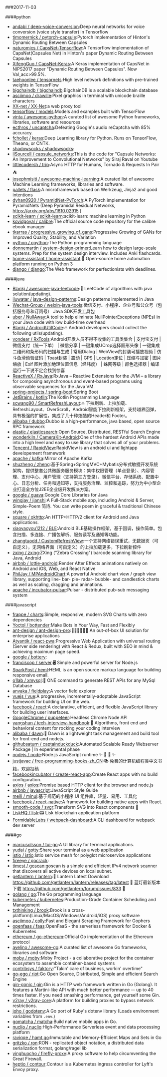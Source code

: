 ###2017-11-03

####python
* [andabi / deep-voice-conversion](https://github.com/andabi/deep-voice-conversion):Deep neural networks for voice conversion (voice style transfer) in Tensorflow
* [timomernick / pytorch-capsule](https://github.com/timomernick/pytorch-capsule):Pytorch implementation of Hinton's Dynamic Routing Between Capsules
* [naturomics / CapsNet-Tensorflow](https://github.com/naturomics/CapsNet-Tensorflow):A Tensorflow implementation of CapsNet(Capsules Net) in Hinton's paper Dynamic Routing Between Capsules
* [XifengGuo / CapsNet-Keras](https://github.com/XifengGuo/CapsNet-Keras):A Keras implementation of CapsNet in NIPS2017 paper "Dynamic Routing Between Capsules". Now Val_acc>99.5%.
* [taehoonlee / tensornets](https://github.com/taehoonlee/tensornets):High level network definitions with pre-trained weights in TensorFlow
* [bigchaindb / bigchaindb](https://github.com/bigchaindb/bigchaindb):BigchainDB is a scalable blockchain database
* [asciimoo / drawille](https://github.com/asciimoo/drawille):Pixel graphics in terminal with unicode braille characters
* [XX-net / XX-Net](https://github.com/XX-net/XX-Net):a web proxy tool
* [tensorflow / models](https://github.com/tensorflow/models):Models and examples built with TensorFlow
* [vinta / awesome-python](https://github.com/vinta/awesome-python):A curated list of awesome Python frameworks, libraries, software and resources
* [ecthros / uncaptcha](https://github.com/ecthros/uncaptcha):Defeating Google's audio reCaptcha with 85% accuracy.
* [fchollet / keras](https://github.com/fchollet/keras):Deep Learning library for Python. Runs on TensorFlow, Theano, or CNTK.
* [shadowsocks / shadowsocks](https://github.com/shadowsocks/shadowsocks):
* [llSourcell / capsule_networks](https://github.com/llSourcell/capsule_networks):This is the code for "Capsule Networks: An Improvement to Convolutional Networks" by Siraj Raval on Youtube
* [littlecodersh / trip](https://github.com/littlecodersh/trip):Async HTTP for Humans, Tornado & Requests In Pair ⛺️
* [josephmisiti / awesome-machine-learning](https://github.com/josephmisiti/awesome-machine-learning):A curated list of awesome Machine Learning frameworks, libraries and software.
* [pallets / flask](https://github.com/pallets/flask):A microframework based on Werkzeug, Jinja2 and good intentions
* [dyhan0920 / PyramidNet-PyTorch](https://github.com/dyhan0920/PyramidNet-PyTorch):A PyTorch implementation for PyramidNets (Deep Pyramidal Residual Networks, https://arxiv.org/abs/1610.02915 )
* [scikit-learn / scikit-learn](https://github.com/scikit-learn/scikit-learn):scikit-learn: machine learning in Python
* [kovidgoyal / calibre](https://github.com/kovidgoyal/calibre):The official source code repository for the calibre ebook manager
* [tkarras / progressive_growing_of_gans](https://github.com/tkarras/progressive_growing_of_gans):Progressive Growing of GANs for Improved Quality, Stability, and Variation
* [python / cpython](https://github.com/python/cpython):The Python programming language
* [donnemartin / system-design-primer](https://github.com/donnemartin/system-design-primer):Learn how to design large-scale systems. Prep for the system design interview. Includes Anki flashcards.
* [home-assistant / home-assistant](https://github.com/home-assistant/home-assistant):🏡 Open-source home automation platform running on Python 3
* [django / django](https://github.com/django/django):The Web framework for perfectionists with deadlines.

####java
* [Blankj / awesome-java-leetcode](https://github.com/Blankj/awesome-java-leetcode):👑 LeetCode of algorithms with java solution(updating).
* [iluwatar / java-design-patterns](https://github.com/iluwatar/java-design-patterns):Design patterns implemented in Java
* [Wechat-Group / weixin-java-tools](https://github.com/Wechat-Group/weixin-java-tools):微信支付、小程序、企业号和公众号（包括服务号和订阅号） Java SDK开发工具包
* [uber / NullAway](https://github.com/uber/NullAway):A tool to help eliminate NullPointerExceptions (NPEs) in your Java code with low build-time overhead
* [Blankj / AndroidUtilCode](https://github.com/Blankj/AndroidUtilCode):🔥 Android developers should collect the following utils(updating).
* [vondear / RxTools](https://github.com/vondear/RxTools):Android开发人员不得不收集的工具类集合 | 支付宝支付 | 微信支付（统一下单） | 微信分享 | 一键集成UCrop选择圆形头像 | 一键集成二维码和条形码的扫描与生成 | 常用Dialog | WebView的封装可播放视频 | 仿斗鱼滑动验证码 | Toast封装 | 震动 | GPS | Location定位 | 压缩与加密 | 图片缩放 | Exif 图片添加地理位置信息（经纬度） | 蛛网等级 | 颜色选择器 | 编译运行一下说不定会找到惊喜
* [ReactiveX / RxJava](https://github.com/ReactiveX/RxJava):RxJava – Reactive Extensions for the JVM – a library for composing asynchronous and event-based programs using observable sequences for the Java VM.
* [spring-projects / spring-boot](https://github.com/spring-projects/spring-boot):Spring Boot
* [JetBrains / kotlin](https://github.com/JetBrains/kotlin):The Kotlin Programming Language
* [scwang90 / SmartRefreshLayout](https://github.com/scwang90/SmartRefreshLayout):🔥 下拉刷新、上拉加载、RefreshLayout、OverScroll，Android智能下拉刷新框架，支持越界回弹，具有极强的扩展性，集成了几十种炫酷的Header和 Footer。
* [alibaba / dubbo](https://github.com/alibaba/dubbo):Dubbo is a high-performance, java based, open source RPC framework
* [elastic / elasticsearch](https://github.com/elastic/elasticsearch):Open Source, Distributed, RESTful Search Engine
* [wonderkiln / CameraKit-Android](https://github.com/wonderkiln/CameraKit-Android):One of the hardest Android APIs made into a high level and easy to use library that solves all of your problems.
* [Tencent / RapidView](https://github.com/Tencent/RapidView):RapidView is an android ui and lightapp developement framework
* [apache / kafka](https://github.com/apache/kafka):Mirror of Apache Kafka
* [shuzheng / zheng](https://github.com/shuzheng/zheng):基于Spring+SpringMVC+Mybatis分布式敏捷开发系统架构，提供整套公共微服务服务模块：集中权限管理（单点登录）、内容管理、支付中心、用户管理（支持第三方登录）、微信平台、存储系统、配置中心、日志分析、任务和通知等，支持服务治理、监控和追踪，努力为中小型企业打造全方位J2EE企业级开发解决方案。
* [google / guava](https://github.com/google/guava):Google Core Libraries for Java
* [wingjay / jianshi](https://github.com/wingjay/jianshi):A Full-Stack mobile app, including Android & Server, Simple-Poem 简诗. You can write poem in graceful & traditional Chinese style.
* [square / okhttp](https://github.com/square/okhttp):An HTTP+HTTP/2 client for Android and Java applications.
* [xiaoyaoyou1212 / BLE](https://github.com/xiaoyaoyou1212/BLE):Android BLE基础操作框架，基于回调，操作简单。包含扫描、多连接、广播包解析、服务读写及通知等功能。
* [zhangtuodd / CustomRefreshView](https://github.com/zhangtuodd/CustomRefreshView):一个支持网络错误重试，无数据页（可自定义），无网络界面（可自定义）的上拉加载更多，下拉刷新控件
* [zxing / zxing](https://github.com/zxing/zxing):ZXing ("Zebra Crossing") barcode scanning library for Java, Android
* [airbnb / lottie-android](https://github.com/airbnb/lottie-android):Render After Effects animations natively on Android and iOS, Web, and React Native
* [PhilJay / MPAndroidChart](https://github.com/PhilJay/MPAndroidChart):A powerful Android chart view / graph view library, supporting line- bar- pie- radar- bubble- and candlestick charts as well as scaling, dragging and animations.
* [apache / incubator-pulsar](https://github.com/apache/incubator-pulsar):Pulsar - distributed pub-sub messaging system

####javascript
* [frappe / charts](https://github.com/frappe/charts):Simple, responsive, modern SVG Charts with zero dependencies
* [Yoctol / bottender](https://github.com/Yoctol/bottender):Make Bots in Your Way, Fast and Flexibly
* [ant-design / ant-design-pro](https://github.com/ant-design/ant-design-pro):👨🏻‍💻👩🏻‍💻 An out-of-box UI solution for enterprise applications
* [Atyantik / react-pwa](https://github.com/Atyantik/react-pwa):Progressive Web Application with universal routing (Server side rendering) with React & Redux, built with SEO in mind & achieving maximum page speed.
* [google / bottery](https://github.com/google/bottery):
* [franciscop / server](https://github.com/franciscop/server):🖥 Simple and powerful server for Node.js
* [SparkPost / heml](https://github.com/SparkPost/heml):HEML is an open source markup language for building responsive email.
* [o1lab / xmysql](https://github.com/o1lab/xmysql):🚀 ONE command to generate REST APIs for any MySql Database
* [anvaka / fieldplay](https://github.com/anvaka/fieldplay):A vector field explorer
* [vuejs / vue](https://github.com/vuejs/vue):A progressive, incrementally-adoptable JavaScript framework for building UI on the web.
* [facebook / react](https://github.com/facebook/react):A declarative, efficient, and flexible JavaScript library for building user interfaces.
* [GoogleChrome / puppeteer](https://github.com/GoogleChrome/puppeteer):Headless Chrome Node API
* [yangshun / tech-interview-handbook](https://github.com/yangshun/tech-interview-handbook):💯 Algorithms, front end and behavioral content for rocking your coding interview
* [alibaba / dawn](https://github.com/alibaba/dawn):🌅 Dawn is a lightweight task management and build tool for front-end and nodejs.
* [githubsaturn / captainduckduck](https://github.com/githubsaturn/captainduckduck):Automated Scalable Ready Webserver Package | In experimental phase
* [nodejs / node](https://github.com/nodejs/node):Node.js JavaScript runtime ✨ 🐢 🚀 ✨
* [justjavac / free-programming-books-zh_CN](https://github.com/justjavac/free-programming-books-zh_CN):📚 免费的计算机编程类中文书籍，欢迎投稿
* [facebookincubator / create-react-app](https://github.com/facebookincubator/create-react-app):Create React apps with no build configuration.
* [axios / axios](https://github.com/axios/axios):Promise based HTTP client for the browser and node.js
* [airbnb / javascript](https://github.com/airbnb/javascript):JavaScript Style Guide
* [meili / minui](https://github.com/meili/minui):基于规范的小程序 UI 组件库，轻量、易用、工具化
* [facebook / react-native](https://github.com/facebook/react-native):A framework for building native apps with React.
* [smooth-code / svgr](https://github.com/smooth-code/svgr):Transform SVG into React components 🦁
* [LiskHQ / lisk](https://github.com/LiskHQ/lisk):📟 Lisk blockchain application platform
* [FormidableLabs / webpack-dashboard](https://github.com/FormidableLabs/webpack-dashboard):A CLI dashboard for webpack dev server

####go
* [marcusolsson / tui-go](https://github.com/marcusolsson/tui-go):A UI library for terminal applications.
* [yudai / gotty](https://github.com/yudai/gotty):Share your terminal as a web application
* [istio / istio](https://github.com/istio/istio):Istio service mesh for polyglot microservice applications
* [fireeye / gocrack](https://github.com/fireeye/gocrack):
* [timest / goscan](https://github.com/timest/goscan):goscan is a simple and efficient IPv4 network scanner that discovers all active devices on local subnet.
* [getlantern / lantern](https://github.com/getlantern/lantern):🔴 Lantern Latest Download https://github.com/getlantern/lantern/releases/tag/latest 🔴 蓝灯最新版本下载 https://github.com/getlantern/forum/issues/833 🔴
* [golang / go](https://github.com/golang/go):The Go programming language
* [kubernetes / kubernetes](https://github.com/kubernetes/kubernetes):Production-Grade Container Scheduling and Management
* [txthinking / brook](https://github.com/txthinking/brook):Brook is a cross-platform(Linux/MacOS/Windows/Android/iOS) proxy software
* [asciimoo / colly](https://github.com/asciimoo/colly):Fast and Elegant Scraping Framework for Gophers
* [openfaas / faas](https://github.com/openfaas/faas):OpenFaaS - the serverless framework for Docker & Kubernetes
* [ethereum / go-ethereum](https://github.com/ethereum/go-ethereum):Official Go implementation of the Ethereum protocol
* [avelino / awesome-go](https://github.com/avelino/awesome-go):A curated list of awesome Go frameworks, libraries and software
* [moby / moby](https://github.com/moby/moby):Moby Project - a collaborative project for the container ecosystem to assemble container-based systems
* [contribsys / faktory](https://github.com/contribsys/faktory):"Takin' care of business, workin' overtime"
* [go-ego / riot](https://github.com/go-ego/riot):Go Open Source, Distributed, Simple and efficient Search Engine
* [gin-gonic / gin](https://github.com/gin-gonic/gin):Gin is a HTTP web framework written in Go (Golang). It features a Martini-like API with much better performance -- up to 40 times faster. If you need smashing performance, get yourself some Gin.
* [v2ray / v2ray-core](https://github.com/v2ray/v2ray-core):A platform for building proxies to bypass network restrictions.
* [joho / godotenv](https://github.com/joho/godotenv):A Go port of Ruby's dotenv library (Loads environment variables from `.env`.)
* [gomatcha / matcha](https://github.com/gomatcha/matcha):Build native mobile apps in Go.
* [nuclio / nuclio](https://github.com/nuclio/nuclio):High-Performance Serverless event and data processing platform
* [raviqqe / hamt.go](https://github.com/raviqqe/hamt.go):Immutable and Memory-Efficient Maps and Sets in Go
* [gritzko / ron](https://github.com/gritzko/ron):RON - replicated object notation, a distributed data serialization format, golang/ragel lib
* [yinghuocho / firefly-proxy](https://github.com/yinghuocho/firefly-proxy):A proxy software to help circumventing the Great Firewall.
* [heptio / contour](https://github.com/heptio/contour):Contour is a Kubernetes ingress controller for Lyft's Envoy proxy.
